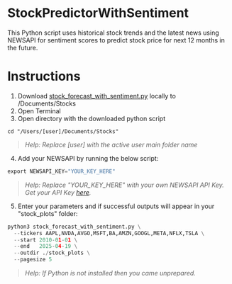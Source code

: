 # StockPredictorWithSentiment
This Python script uses historical stock trends and the latest news using NEWSAPI for sentiment scores to predict stock price for next 12 months in the future.

# Instructions
1. Download [stock_forecast_with_sentiment.py](https://github.com/RealMaxPower/StockPredictorWithSentiment/blob/main/stock_forecast_with_sentiment.py) locally to /Documents/Stocks
2. Open Terminal
3. Open directory with the downloaded python script
```
cd "/Users/[user]/Documents/Stocks"
```
> _Help: Replace [user] with the active user main folder name_ 
4. Add your NEWSAPI by running the below script:
```python
export NEWSAPI_KEY="YOUR_KEY_HERE"
```
> _Help: Replace "YOUR_KEY_HERE" with your own NEWSAPI API Key. Get your API Key [here](https://newsapi.org)._ 
5. Enter your parameters and if successful outputs will appear in your "stock_plots" folder:
```python
python3 stock_forecast_with_sentiment.py \
  --tickers AAPL,NVDA,AVGO,MSFT,BA,AMZN,GOOGL,META,NFLX,TSLA \
  --start 2010-01-01 \
  --end   2025-04-19 \
  --outdir ./stock_plots \
  --pagesize 5
```
> _Help: If Python is not installed then you came unprepared._ 
